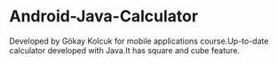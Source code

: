 # Android-Java-Calculator
Developed by Gökay Kolcuk for mobile applications course.Up-to-date calculator developed with Java.It has square and cube feature.

